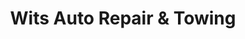 ---
title: "Wits Auto Repair & Towing"
url: /fishkill/wits-auto-repair-und-towing/
shop: Autowerkstatt
---
